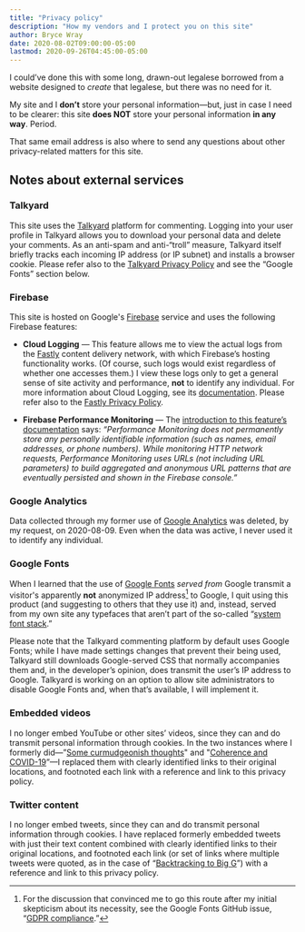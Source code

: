 ```yaml
---
title: "Privacy policy"
description: "How my vendors and I protect you on this site"
author: Bryce Wray
date: 2020-08-02T09:00:00-05:00
lastmod: 2020-09-26T04:45:00-05:00
---
```


I could’ve done this with some long, drawn-out legalese borrowed from a website designed to *create* that legalese, but there was no need for it.

My site and I **don’t** store your personal information—but, just in case I need to be clearer: this site **does NOT** store your personal information **in any way**. Period.

That same email address is also where to send any questions about other privacy-related matters for this site.

## Notes about external services

### Talkyard

This site uses the [Talkyard](https://talkyard.io) platform for commenting. Logging into your user profile in Talkyard allows you to download your personal data and delete your comments. As an anti-spam and anti-“troll” measure, Talkyard itself briefly tracks each incoming IP address (or IP subnet) and installs a browser cookie. Please refer also to the [Talkyard Privacy Policy](https://www.talkyard.io/-/privacy-policy) and see the “Google Fonts” section below.

### Firebase

This site is hosted on Google's [Firebase](https://firebase.google.com) service and uses the following Firebase features:

- **Cloud Logging** — This feature allows me to view the actual logs from the [Fastly](https://fastly.com) content delivery network, with which Firebase’s hosting functionality works. (Of course, such logs would exist regardless of whether one accesses them.) I view these logs only to get a general sense of site activity and performance, **not** to identify any individual. For more information about Cloud Logging, see its [documentation](https://firebase.google.com/docs/hosting/web-request-logs-and-metrics). Please refer also to the [Fastly Privacy Policy](https://www.fastly.com/privacy).

- **Firebase Performance Monitoring** — The [introduction to this feature’s documentation](https://firebase.google.com/docs/perf-mon/) says: *“Performance Monitoring does not permanently store any personally identifiable information (such as names, email addresses, or phone numbers). While monitoring HTTP network requests, Performance Monitoring uses URLs (not including URL parameters) to build aggregated and anonymous URL patterns that are eventually persisted and shown in the Firebase console.”*

### Google Analytics

Data collected through my former use of [Google Analytics](https://analytics.google.com) was deleted, by my request, on 2020-08-09. Even when the data was active, I never used it to identify any individual.

### Google Fonts

When I learned that the use of [Google Fonts](https://fonts.google.com) *served from* Google transmit a visitor's apparently **not** anonymized IP address[^Issue1495] to Google, I quit using this product (and suggesting to others that they use it) and, instead, served from my own site any typefaces that aren’t part of the so-called “[system font stack](/posts/2018/10/web-typography-part-2).”

[^Issue1495]: For the discussion that convinced me to go this route after my initial skepticism about its necessity, see the Google Fonts GitHub issue, “[GDPR compliance](https://github.com/google/fonts/issues/1495).”

Please note that the Talkyard commenting platform by default uses Google Fonts; while I have made settings changes that prevent their being used, Talkyard still downloads Google-served CSS that normally accompanies them and, in the developer’s opinion, does transmit the user’s IP address to Google. Talkyard is working on an option to allow site administrators to disable Google Fonts and, when that’s available, I will implement it.

### Embedded videos

I no longer embed YouTube or other sites’ videos, since they can and do transmit personal information through cookies. In the two instances where I formerly did—”[Some curmudgeonish thoughts](/posts/2018/11/some-curmudgeonish-thoughts)" and "[Coherence and COVID-19](/posts/2020/03/coherence-covid-19)”—I replaced them with clearly identified links to their original locations, and footnoted each link with a reference and link to this privacy policy.

### Twitter content

I no longer embed tweets, since they can and do transmit personal information through cookies. I have replaced formerly embedded tweets with just their text content combined with clearly identified links to their original locations, and footnoted each link (or set of links where multiple tweets were quoted, as in the case of “[Backtracking to Big G](/posts/2019/08/backtracking-to-big-g)”) with a reference and link to this privacy policy.